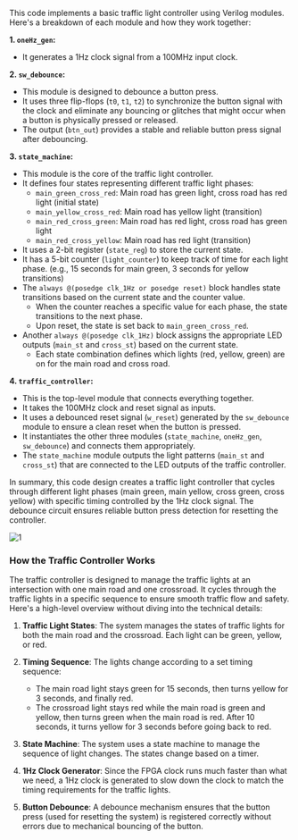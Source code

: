 This code implements a basic traffic light controller using Verilog modules. Here's a breakdown of each module and how they work together:

**1. `oneHz_gen`:**

* It generates a 1Hz clock signal from a 100MHz input clock.

**2. `sw_debounce`:**

* This module is designed to debounce a button press.
* It uses three flip-flops (`t0`, `t1`, `t2`) to synchronize the button signal with the clock and eliminate any bouncing or glitches that might occur when a button is physically pressed or released.
* The output (`btn_out`) provides a stable and reliable button press signal after debouncing.

**3. `state_machine`:**

* This module is the core of the traffic light controller.
* It defines four states representing different traffic light phases:
    * `main_green_cross_red`: Main road has green light, cross road has red light (initial state)
    * `main_yellow_cross_red`: Main road has yellow light (transition)
    * `main_red_cross_green`: Main road has red light, cross road has green light
    * `main_red_cross_yellow`: Main road has red light (transition)
* It uses a 2-bit register (`state_reg`) to store the current state.
* It has a 5-bit counter (`light_counter`) to keep track of time for each light phase. (e.g., 15 seconds for main green, 3 seconds for yellow transitions)
* The `always @(posedge clk_1Hz or posedge reset)` block handles state transitions based on the current state and the counter value.
    * When the counter reaches a specific value for each phase, the state transitions to the next phase.
    * Upon reset, the state is set back to `main_green_cross_red`.
* Another `always @(posedge clk_1Hz)` block assigns the appropriate LED outputs (`main_st` and `cross_st`) based on the current state.
    * Each state combination defines which lights (red, yellow, green) are on for the main road and cross road.

**4. `traffic_controller`:**

* This is the top-level module that connects everything together.
* It takes the 100MHz clock and reset signal as inputs.
* It uses a debounced reset signal (`w_reset`) generated by the `sw_debounce` module to ensure a clean reset when the button is pressed.
* It instantiates the other three modules (`state_machine`, `oneHz_gen`, `sw_debounce`) and connects them appropriately.
* The `state_machine` module outputs the light patterns (`main_st` and `cross_st`) that are connected to the LED outputs of the traffic controller.

In summary, this code design creates a traffic light controller that cycles through different light phases (main green, main yellow, cross green, cross yellow) with specific timing controlled by the 1Hz clock signal. The debounce circuit ensures reliable button press detection for resetting the controller.

![1](https://github.com/LasiduDilshan/Digital-Circuit-Design/assets/126545632/5b0fb882-4c47-4792-9d96-ed92ba0f66bd)

### How the Traffic Controller Works

The traffic controller is designed to manage the traffic lights at an intersection with one main road and one crossroad. It cycles through the traffic lights in a specific sequence to ensure smooth traffic flow and safety. Here's a high-level overview without diving into the technical details:

1. **Traffic Light States**: The system manages the states of traffic lights for both the main road and the crossroad. Each light can be green, yellow, or red.

2. **Timing Sequence**: The lights change according to a set timing sequence:
   - The main road light stays green for 15 seconds, then turns yellow for 3 seconds, and finally red.
   - The crossroad light stays red while the main road is green and yellow, then turns green when the main road is red. After 10 seconds, it turns yellow for 3 seconds before going back to red.
   
3. **State Machine**: The system uses a state machine to manage the sequence of light changes. The states change based on a timer.

4. **1Hz Clock Generator**: Since the FPGA clock runs much faster than what we need, a 1Hz clock is generated to slow down the clock to match the timing requirements for the traffic lights.

5. **Button Debounce**: A debounce mechanism ensures that the button press (used for resetting the system) is registered correctly without errors due to mechanical bouncing of the button.
